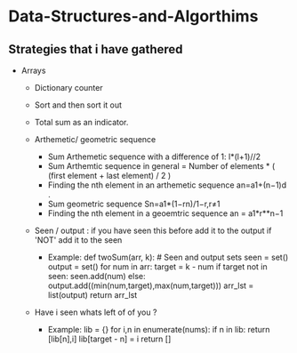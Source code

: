 # Data-Structures-and-Algorthims

 Strategies that i have gathered
---------------------------------

- Arrays
  - Dictionary counter
  - Sort and then sort it out
  - Total sum as an indicator.
  - Arthemetic/ geometric sequence
    - Sum Arthemetic sequence with a difference of 1: l*(l+1)//2
    - Sum Arthemtic sequence in general = Number of elements * ( (first element + last element) / 2 )
    - Finding the nth element in an arthemetic sequence an=a1+(n−1)d .
    - Sum geometric sequence Sn=a1*(1−rn)/1−r,r≠1 
    - Finding the nth element in a geoemtric sequence an = a1*r**n−1
  - Seen / output : if you have seen this before add it to the output if 'NOT' add it to the seen
    - Example:
              def twoSum(arr, k):
                  # Seen and output sets
                  seen = set()
                  output = set()
                  for num in arr:
                      target = k - num
                      if target not in seen:
                          seen.add(num)
                      else:
                          output.add((min(num,target),max(num,target)))
                  arr_lst = list(output)
                  return arr_lst
                  
  - Have i seen whats left of of you ?                     
      - Example:
      lib = {}
      for i,n in enumerate(nums):
          if n in lib:
              return [lib[n],i]
          lib[target - n] = i
      return []












